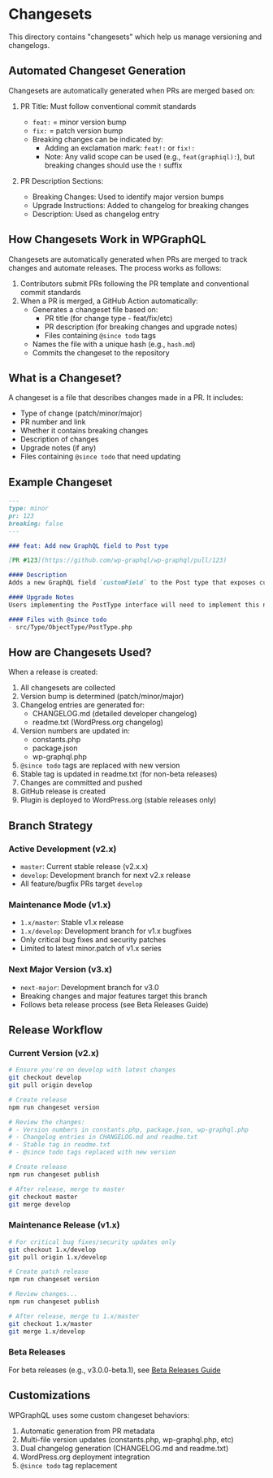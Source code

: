 # Changesets

This directory contains "changesets" which help us manage versioning and changelogs.

## Automated Changeset Generation

Changesets are automatically generated when PRs are merged based on:

1. PR Title: Must follow conventional commit standards
   - `feat:` = minor version bump
   - `fix:` = patch version bump
   - Breaking changes can be indicated by:
     - Adding an exclamation mark: `feat!:` or `fix!:`
     - Note: Any valid scope can be used (e.g., `feat(graphiql):`), but breaking changes should use the `!` suffix

2. PR Description Sections:
   - Breaking Changes: Used to identify major version bumps
   - Upgrade Instructions: Added to changelog for breaking changes
   - Description: Used as changelog entry

## How Changesets Work in WPGraphQL

Changesets are automatically generated when PRs are merged to track changes and automate releases. The process works as follows:

1. Contributors submit PRs following the PR template and conventional commit standards
2. When a PR is merged, a GitHub Action automatically:
   - Generates a changeset file based on:
     - PR title (for change type - feat/fix/etc)
     - PR description (for breaking changes and upgrade notes)
     - Files containing `@since todo` tags
   - Names the file with a unique hash (e.g., `hash.md`)
   - Commits the changeset to the repository

## What is a Changeset?

A changeset is a file that describes changes made in a PR. It includes:

- Type of change (patch/minor/major)
- PR number and link
- Whether it contains breaking changes
- Description of changes
- Upgrade notes (if any)
- Files containing `@since todo` that need updating

## Example Changeset

```md
---
type: minor
pr: 123
breaking: false
---

### feat: Add new GraphQL field to Post type

[PR #123](https://github.com/wp-graphql/wp-graphql/pull/123)

#### Description
Adds a new GraphQL field `customField` to the Post type that exposes custom meta data.

#### Upgrade Notes
Users implementing the PostType interface will need to implement this new field.

#### Files with @since todo
- src/Type/ObjectType/PostType.php
```

## How are Changesets Used?

When a release is created:
1. All changesets are collected
2. Version bump is determined (patch/minor/major)
3. Changelog entries are generated for:
   - CHANGELOG.md (detailed developer changelog)
   - readme.txt (WordPress.org changelog)
4. Version numbers are updated in:
   - constants.php
   - package.json
   - wp-graphql.php
5. `@since todo` tags are replaced with new version
6. Stable tag is updated in readme.txt (for non-beta releases)
7. Changes are committed and pushed
8. GitHub release is created
9. Plugin is deployed to WordPress.org (stable releases only)

## Branch Strategy

### Active Development (v2.x)
- `master`: Current stable release (v2.x.x)
- `develop`: Development branch for next v2.x release
- All feature/bugfix PRs target `develop`

### Maintenance Mode (v1.x)
- `1.x/master`: Stable v1.x release
- `1.x/develop`: Development branch for v1.x bugfixes
- Only critical bug fixes and security patches
- Limited to latest minor.patch of v1.x series

### Next Major Version (v3.x)
- `next-major`: Development branch for v3.0
- Breaking changes and major features target this branch
- Follows beta release process (see Beta Releases Guide)

## Release Workflow

### Current Version (v2.x)

```bash
# Ensure you're on develop with latest changes
git checkout develop
git pull origin develop

# Create release
npm run changeset version

# Review the changes:
# - Version numbers in constants.php, package.json, wp-graphql.php
# - Changelog entries in CHANGELOG.md and readme.txt
# - Stable tag in readme.txt
# - @since todo tags replaced with new version

# Create release
npm run changeset publish

# After release, merge to master
git checkout master
git merge develop
```

### Maintenance Release (v1.x)

```bash
# For critical bug fixes/security updates only
git checkout 1.x/develop
git pull origin 1.x/develop

# Create patch release
npm run changeset version

# Review changes...
npm run changeset publish

# After release, merge to 1.x/master
git checkout 1.x/master
git merge 1.x/develop
```

### Beta Releases

For beta releases (e.g., v3.0.0-beta.1), see [Beta Releases Guide](../docs/beta-releases.md)

## Customizations

WPGraphQL uses some custom changeset behaviors:

1. Automatic generation from PR metadata
2. Multi-file version updates (constants.php, wp-graphql.php, etc)
3. Dual changelog generation (CHANGELOG.md and readme.txt)
4. WordPress.org deployment integration
5. `@since todo` tag replacement